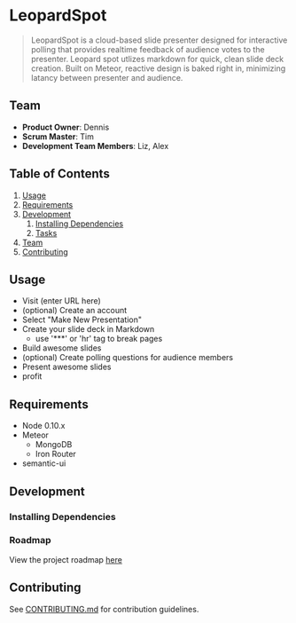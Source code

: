 # LeopardSpot

> LeopardSpot is a cloud-based slide presenter designed for interactive polling that provides realtime feedback of audience votes to the presenter. Leopard spot utlizes markdown for quick, clean slide deck creation. Built on Meteor, reactive design is baked right in, minimizing latancy between presenter and audience. 

## Team

  - __Product Owner__: Dennis
  - __Scrum Master__: Tim
  - __Development Team Members__: Liz, Alex

## Table of Contents

1. [Usage](#Usage)
1. [Requirements](#requirements)
1. [Development](#development)
    1. [Installing Dependencies](#installing-dependencies)
    1. [Tasks](#tasks)
1. [Team](#team)
1. [Contributing](#contributing)

## Usage

- Visit (enter URL here)
- (optional) Create an account
- Select "Make New Presentation"
- Create your slide deck in Markdown
  - use '***' or 'hr' tag to break pages
- Build awesome slides
- (optional) Create polling questions for audience members
- Present awesome slides
- profit

## Requirements

- Node 0.10.x
- Meteor 
  - MongoDB
  - Iron Router
- semantic-ui

## Development

### Installing Dependencies


### Roadmap

View the project roadmap [here](LINK_TO_PROJECT_ISSUES)


## Contributing

See [CONTRIBUTING.md](CONTRIBUTING.md) for contribution guidelines.
